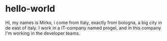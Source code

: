 # hello-world
Hi, my names is Mirko, i come from Italy, exactly from bologna, a big city in de east of italy.
I work in a IT-company named progel, and in this company I'm working in the developer teams.

